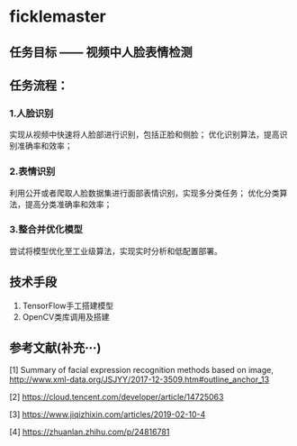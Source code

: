 # ficklemaster
## 任务目标 —— 视频中人脸表情检测
## 任务流程：
### 1.人脸识别
实现从视频中快速将人脸部进行识别，包括正脸和侧脸；
优化识别算法，提高识别准确率和效率；
### 2.表情识别
利用公开或者爬取人脸数据集进行面部表情识别，实现多分类任务；
优化分类算法，提高分类准确率和效率；
### 3.整合并优化模型
尝试将模型优化至工业级算法，实现实时分析和低配置部署。
## 技术手段
1. TensorFlow手工搭建模型
2. OpenCV类库调用及搭建
## 参考文献(补充···)
[1] Summary of facial expression recognition methods based on image, http://www.xml-data.org/JSJYY/2017-12-3509.htm#outline_anchor_13

[2] https://cloud.tencent.com/developer/article/14725063

[3] https://www.jiqizhixin.com/articles/2019-02-10-4

[4] https://zhuanlan.zhihu.com/p/24816781

